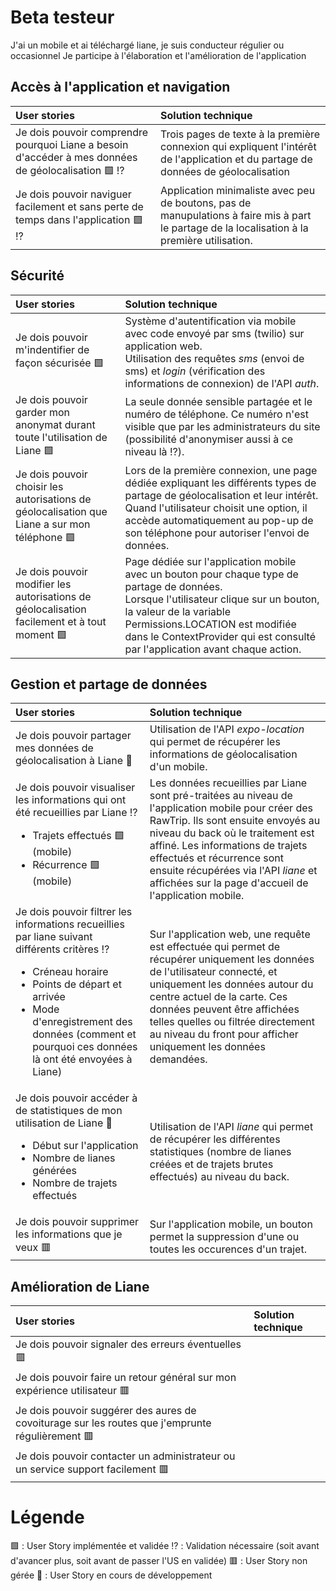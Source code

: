 
# Beta testeur
J'ai un mobile et ai téléchargé liane, je suis conducteur régulier ou occasionnel
Je participe à l'élaboration et l'amélioration de l'application

## Accès à l'application et navigation
| User stories | Solution technique |
| :-------- | :--------- |
| Je dois pouvoir comprendre pourquoi Liane a besoin d'accéder à mes données de géolocalisation 🟩 :interrobang: | Trois pages de texte à la première connexion qui expliquent l'intérêt de l'application et du partage de données de géolocalisation|
| Je dois pouvoir naviguer facilement et sans perte de temps dans l'application 🟩 :interrobang: | Application minimaliste avec peu de boutons, pas de manupulations à faire mis à part le partage de la localisation à la première utilisation.|

## Sécurité 
| User stories | Solution technique |
| :-------- | :--------- |
| Je dois pouvoir m'indentifier de façon sécurisée 🟩 | Système d'autentification via mobile avec code envoyé par sms (twilio) sur application web. <br/> Utilisation des requêtes *sms* (envoi de sms) et *login* (vérification des informations de connexion) de l'API *auth*. |
| Je dois pouvoir garder mon anonymat durant toute l'utilisation de Liane 🟩 | La seule donnée sensible partagée et le numéro de téléphone. Ce numéro n'est visible que par les administrateurs du site (possibilité d'anonymiser aussi à ce niveau là :interrobang:). <br/> |
| Je dois pouvoir choisir les autorisations de géolocalisation que Liane a sur mon téléphone 🟩 | Lors de la première connexion, une page dédiée expliquant les différents types de partage de géolocalisation et leur intérêt. Quand l'utilisateur choisit une option, il accède automatiquement au pop-up de son téléphone pour autoriser l'envoi de données. |
| Je dois pouvoir modifier les autorisations de géolocalisation facilement et à tout moment 🟩 | Page dédiée sur l'application mobile avec un bouton pour chaque type de partage de données. <br/> Lorsque l'utilisateur clique sur un bouton, la valeur de la variable Permissions.LOCATION est modifiée dans le ContextProvider qui est consulté par l'application avant chaque action. |

## Gestion et partage de données 
| User stories | Solution technique |
| :-------- | :--------- |
| Je dois pouvoir partager mes données de géolocalisation à Liane :seedling: | Utilisation de l'API *expo-location* qui permet de récupérer les informations de géolocalisation d'un mobile. |
| Je dois pouvoir visualiser les informations qui ont été recueillies par Liane :interrobang: <ul><li>Trajets effectués 🟩 (mobile)</li><li>Récurrence 🟩 (mobile)</li></ul> | Les données recueillies par Liane sont pré-traitées au niveau de l'application mobile pour créer des RawTrip. Ils sont ensuite envoyés au niveau du back où le traitement est affiné. Les informations de trajets effectués et récurrence sont ensuite récupérées via l'API *liane* et affichées sur la page d'accueil de l'application mobile. <br/>  |
| Je dois pouvoir filtrer les informations recueillies par liane suivant différents critères :interrobang: <ul><li>Créneau horaire</li><li>Points de départ et arrivée</li><li>Mode d'enregistrement des données (comment et pourquoi ces données là ont été envoyées à Liane) </li></ul>| Sur l'application web, une requête est effectuée qui permet de récupérer uniquement les données de l'utilisateur connecté, et uniquement les données autour du centre actuel de la carte. Ces données peuvent être affichées telles quelles ou filtrée directement au niveau du front pour afficher uniquement les données demandées.|
| Je dois pouvoir accéder à de statistiques de mon utilisation de Liane :seedling: <ul><li>Début sur l'application</li><li>Nombre de lianes générées</li><li>Nombre de trajets effectués</li></ul>| Utilisation de l'API *liane* qui permet de récupérer les différentes statistiques (nombre de lianes créées et de trajets brutes effectués) au niveau du back.|
| Je dois pouvoir supprimer les informations que je veux 🟥 | Sur l'application mobile, un bouton permet la suppression d'une ou toutes les occurences d'un trajet.|

## Amélioration de Liane
| User stories | Solution technique |
| :-------- | :------ |
| Je dois pouvoir signaler des erreurs éventuelles 🟥 | |
| Je dois pouvoir faire un retour général sur mon expérience utilisateur 🟥 | |
| Je dois pouvoir suggérer des aures de covoiturage sur les routes que j'emprunte régulièrement 🟥 | |
| Je dois pouvoir contacter un administrateur ou un service support facilement 🟥 | |

# Légende 
🟩 : User Story implémentée et validée 
:interrobang: : Validation nécessaire (soit avant d'avancer plus, soit avant de passer l'US en validée) 
🟥 : User Story non gérée
:seedling: : User Story en cours de développement
